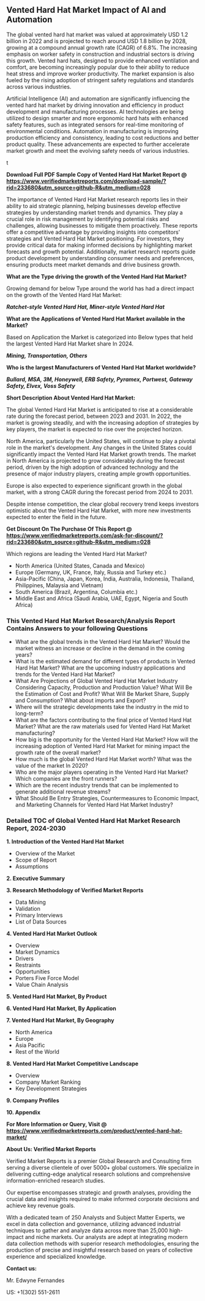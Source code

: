 <h2>Vented Hard Hat Market Impact of AI and Automation</h2><p>The global vented hard hat market was valued at approximately USD 1.2 billion in 2022 and is projected to reach around USD 1.8 billion by 2028, growing at a compound annual growth rate (CAGR) of 6.8%. The increasing emphasis on worker safety in construction and industrial sectors is driving this growth. Vented hard hats, designed to provide enhanced ventilation and comfort, are becoming increasingly popular due to their ability to reduce heat stress and improve worker productivity. The market expansion is also fueled by the rising adoption of stringent safety regulations and standards across various industries.</p><p>Artificial Intelligence (AI) and automation are significantly influencing the vented hard hat market by driving innovation and efficiency in product development and manufacturing processes. AI technologies are being utilized to design smarter and more ergonomic hard hats with enhanced safety features, such as integrated sensors for real-time monitoring of environmental conditions. Automation in manufacturing is improving production efficiency and consistency, leading to cost reductions and better product quality. These advancements are expected to further accelerate market growth and meet the evolving safety needs of various industries.</p>t</p><p id="" class=""><strong>Download Full PDF Sample Copy of Vented Hard Hat Market Report @ <a href="https://www.verifiedmarketreports.com/download-sample/?rid=233680&utm_source=github-R&utm_medium=028" target="_blank">https://www.verifiedmarketreports.com/download-sample/?rid=233680&utm_source=github-R&utm_medium=028</a></strong></p><p>The importance of&nbsp;Vented Hard Hat Market research reports lies in their ability to aid strategic planning, helping businesses develop effective strategies by understanding market trends and dynamics. They play a crucial role in risk management by identifying potential risks and challenges, allowing businesses to mitigate them proactively. These reports offer a competitive advantage by providing insights into competitors' strategies and Vented Hard Hat Market positioning. For investors, they provide critical data for making informed decisions by highlighting market forecasts and growth potential. Additionally, market research reports guide product development by understanding consumer needs and preferences, ensuring products meet market demands and drive business growth.</p><p><strong>What are the&nbsp;Type driving the growth of the Vented Hard Hat Market?</strong></p><p id="" class="">Growing demand for below Type around the world has had a direct impact on the growth of the Vented Hard Hat Market:</p><em><strong>Ratchet-style Vented Hard Hat, Miner-style Vented Hard Hat</strong></em></p><strong>What are the&nbsp;Applications&nbsp;of Vented Hard Hat Market available in the Market?</strong></p><p id="" class="">Based on Application the Market is categorized into Below types that held the largest Vented Hard Hat Market share In 2024.</p><em><strong>Mining, Transportation, Others</strong></em></p><strong>Who is the largest Manufacturers of Vented Hard Hat Market worldwide?</strong></p><p><em><strong>Bullard, MSA, 3M, Honeywell, ERB Safety, Pyramex, Portwest, Gateway Safety, Elvex, Voss Safety</strong></em></p><p id="" class=""><strong>Short Description About Vented Hard Hat Market:</strong></p><p>The global Vented Hard Hat Market is anticipated to rise at a considerable rate during the forecast period, between 2023 and 2031. In 2022, the market is growing steadily, and with the increasing adoption of strategies by key players, the market is expected to rise over the projected horizon.</p><p>North America, particularly the United States, will continue to play a pivotal role in the market's development. Any changes in the United States could significantly impact the Vented Hard Hat Market growth trends. The market in North America is projected to grow considerably during the forecast period, driven by the high adoption of advanced technology and the presence of major industry players, creating ample growth opportunities.</p><p>Europe is also expected to experience significant growth in the global market, with a strong CAGR during the forecast period from 2024 to 2031.</p><p>Despite intense competition, the clear global recovery trend keeps investors optimistic about the Vented Hard Hat Market, with more new investments expected to enter the field in the future.</p><p id="" class=""><strong>Get Discount On The Purchase Of This Report @ <a href="https://www.verifiedmarketreports.com/ask-for-discount/?rid=233680&utm_source=github-R&utm_medium=028" target="_blank">https://www.verifiedmarketreports.com/ask-for-discount/?rid=233680&utm_source=github-R&utm_medium=028</a></strong></p>Which regions are leading the Vented Hard Hat Market?</p><ul><li>North America (United States, Canada and Mexico)</li><li>Europe (Germany, UK, France, Italy, Russia and Turkey etc.)</li><li>Asia-Pacific (China, Japan, Korea, India, Australia, Indonesia, Thailand, Philippines, Malaysia and Vietnam)</li><li>South America (Brazil, Argentina, Columbia etc.)</li><li>Middle East and Africa (Saudi Arabia, UAE, Egypt, Nigeria and South Africa)</li></ul><h3 id="" class="">This Vented Hard Hat Market Research/Analysis Report Contains Answers to your following Questions</h3><ul><li>What are the global trends in the Vented Hard Hat Market? Would the market witness an increase or decline in the demand in the coming years?</li><li>What is the estimated demand for different types of products in Vented Hard Hat Market? What are the upcoming industry applications and trends for the Vented Hard Hat Market?</li><li>What Are Projections of Global Vented Hard Hat Market Industry Considering Capacity, Production and Production Value? What Will Be the Estimation of Cost and Profit? What Will Be Market Share, Supply and Consumption? What about imports and Export?</li><li>Where will the strategic developments take the industry in the mid to long-term?</li><li>What are the factors contributing to the final price of Vented Hard Hat Market? What are the raw materials used for Vented Hard Hat Market manufacturing?</li><li>How big is the opportunity for the Vented Hard Hat Market? How will the increasing adoption of Vented Hard Hat Market for mining impact the growth rate of the overall market?</li><li>How much is the global Vented Hard Hat Market worth? What was the value of the market In 2020?</li><li>Who are the major players operating in the Vented Hard Hat Market? Which companies are the front runners?</li><li>Which are the recent industry trends that can be implemented to generate additional revenue streams?</li><li>What Should Be Entry Strategies, Countermeasures to Economic Impact, and Marketing Channels for Vented Hard Hat Market Industry?</li></ul><h3 id="" class="">Detailed TOC of Global Vented Hard Hat Market Research Report, 2024-2030</h3><p id="" class=""><strong>1. Introduction of the Vented Hard Hat Market</strong></p><ul><li>Overview of the Market</li><li>Scope of Report</li><li>Assumptions</li></ul><p id="" class=""><strong>2. Executive Summary</strong></p><p id="" class=""><strong>3. Research Methodology of Verified Market Reports</strong></p><ul><li>Data Mining</li><li>Validation</li><li>Primary Interviews</li><li>List of Data Sources</li></ul><p id="" class=""><strong>4. Vented Hard Hat Market Outlook</strong></p><ul><li>Overview</li><li>Market Dynamics</li><li>Drivers</li><li>Restraints</li><li>Opportunities</li><li>Porters Five Force Model</li><li>Value Chain Analysis</li></ul><p id="" class=""><strong>5. Vented Hard Hat Market, By Product</strong></p><p id="" class=""><strong>6. Vented Hard Hat Market, By Application</strong></p><p id="" class=""><strong>7. Vented Hard Hat Market, By Geography</strong></p><ul><li>North America</li><li>Europe</li><li>Asia Pacific</li><li>Rest of the World</li></ul><p id="" class=""><strong>8. Vented Hard Hat Market Competitive Landscape</strong></p><ul><li>Overview</li><li>Company Market Ranking</li><li>Key Development Strategies</li></ul><p id="" class=""><strong>9. Company Profiles</strong></p><p id="" class=""><strong>10. Appendix</strong></p><p id="" class=""><strong>For More Information or Query, Visit @ <a href="https://www.verifiedmarketreports.com/product/vented-hard-hat-market/" target="_blank">https://www.verifiedmarketreports.com/product/vented-hard-hat-market/</a></strong></p><p id="" class=""><strong>About Us: Verified Market Reports</strong></p><p id="" class="">Verified Market Reports is a premier Global Research and Consulting firm serving a diverse clientele of over 5000+ global customers. We specialize in delivering cutting-edge analytical research solutions and comprehensive information-enriched research studies.</p><p id="" class="">Our expertise encompasses strategic and growth analyses, providing the crucial data and insights required to make informed corporate decisions and achieve key revenue goals.</p><p id="" class="">With a dedicated team of 250 Analysts and Subject Matter Experts, we excel in data collection and governance, utilizing advanced industrial techniques to gather and analyze data across more than 25,000 high-impact and niche markets. Our analysts are adept at integrating modern data collection methods with superior research methodologies, ensuring the production of precise and insightful research based on years of collective experience and specialized knowledge.</p><p id="" class=""><strong>Contact us:</strong></p><p id="" class="">Mr. Edwyne Fernandes</p><p id="" class="">US: +1(302) 551-2611</p>